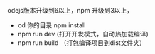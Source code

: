 
odejs版本升级到6以上，npm 升级到3以上，

- cd 你的目录 npm install
- npm run dev (打开开发模式，自动热加载编译)
- npm run build （打包编译项目到dist文件夹）
